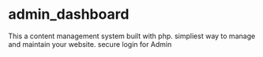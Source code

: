 # admin_dashboard
This a content management system built with php.
simpliest way to manage and maintain your website.
secure login for Admin
